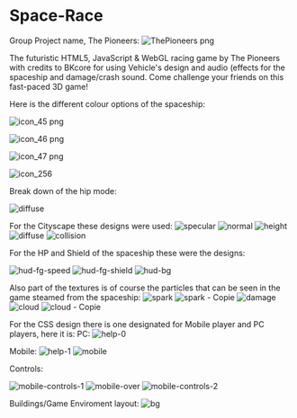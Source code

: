 # Space-Race
Group Project name,
The Pioneers:
![ThePioneers png](https://github.com/user-attachments/assets/5021abbb-c6f5-4b23-af7c-868467052dc5)

The futuristic HTML5, JavaScript & WebGL racing game by The Pioneers with credits to BKcore for using Vehicle's design and audio (effects for the spaceship and damage/crash sound. Come challenge your friends on this fast-paced 3D game!

Here is the different colour options of the spaceship:

![icon_45 png](https://github.com/user-attachments/assets/11e37391-c432-4036-a1d4-b6c96e4f97fe)

![icon_46 png](https://github.com/user-attachments/assets/165c9b4b-8874-45d2-8e99-b583dd5fa541)

![icon_47 png](https://github.com/user-attachments/assets/18742e84-6e6d-4014-8a05-13825911a622)

![icon_256](https://github.com/user-attachments/assets/d6282d1b-a84c-4705-8a2d-9c85bfd13b60)

Break down of the hip mode:

![diffuse](https://github.com/user-attachments/assets/f99e6ad3-4347-4f22-836d-2f65bdaa253c)


For the Cityscape these designs were used:
![specular](https://github.com/user-attachments/assets/0c92b0a4-f4ea-429d-9f58-025276aebff7)
![normal](https://github.com/user-attachments/assets/6f4d958d-be4b-4d7d-a201-2c831be16ae7)
![height](https://github.com/user-attachments/assets/a3899034-d88c-4957-91c3-9602cf9def8a)
![diffuse](https://github.com/user-attachments/assets/5980d432-9b0e-4ca3-87ee-976d9b4025de)
![collision](https://github.com/user-attachments/assets/7c79d65c-c7ca-4e96-9eba-10c8551a6bab)



For the HP and Shield of the spaceship these were the designs:

![hud-fg-speed](https://github.com/user-attachments/assets/020d80a2-0531-4b81-a938-656b2ab165e7)
![hud-fg-shield](https://github.com/user-attachments/assets/ca56c50b-0f0d-4665-aa97-fab547494602)
![hud-bg](https://github.com/user-attachments/assets/f16bcde2-c28d-48c3-b19f-dda031f2772d)

Also part of the textures is of course the particles that can be seen in the game steamed from the spaceship:
![spark](https://github.com/user-attachments/assets/37739041-d049-48f0-8397-2732ef0da962)
![spark - Copie](https://github.com/user-attachments/assets/c6a1b932-c874-4fba-badb-2aebae9482e9)
![damage](https://github.com/user-attachments/assets/9bf65feb-be53-4945-a859-7b1b5c4682ef)
![cloud](https://github.com/user-attachments/assets/4562f9b2-848a-462c-b668-e369672d707c)
![cloud - Copie](https://github.com/user-attachments/assets/2f6a3f55-8468-4fbb-a58c-1f23ae8a0daf)

For the CSS design there is one designated for Mobile player and PC players, here it is:
PC:
![help-0](https://github.com/user-attachments/assets/77a37f37-9953-4af5-bae5-cf13b5c35de5)

Mobile:
![help-1](https://github.com/user-attachments/assets/6b464f29-4841-4623-a47a-2d8f8de43aee)
![mobile](https://github.com/user-attachments/assets/a069575b-8758-44d5-a3ae-4ce4538131a6)


Controls:

![mobile-controls-1](https://github.com/user-attachments/assets/731f070f-0aba-4366-8697-547b9a5a97bd)
![mobile-over](https://github.com/user-attachments/assets/a4a94ba0-2047-4874-8679-bddb68907985)
![mobile-controls-2](https://github.com/user-attachments/assets/427eb2e3-0670-4f3e-89e1-e521e23517f7)

Buildings/Game Enviroment layout:
![bg](https://github.com/user-attachments/assets/f549c8ab-556c-4634-95c0-3430f6be03c0)

